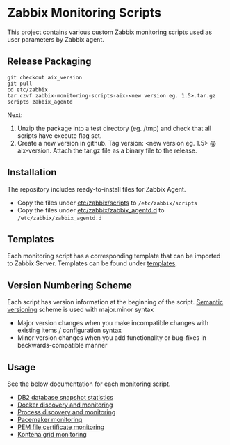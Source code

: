 # Zabbix Monitoring Scripts

This project contains various custom Zabbix monitoring scripts used as user parameters by Zabbix agent.

## Release Packaging

```
git checkout aix_version
git pull
cd etc/zabbix
tar czvf zabbix-monitoring-scripts-aix-<new version eg. 1.5>.tar.gz scripts zabbix_agentd
```

Next:
1. Unzip the package into a test directory (eg. /tmp) and check that all scripts have execute flag set.
2. Create a new version in github. Tag version: <new version eg. 1.5> @ aix-version. Attach the tar.gz file as a binary file to the release.

## Installation

The repository includes ready-to-install files for Zabbix Agent.

* Copy the files under [etc/zabbix/scripts](etc/zabbix/scripts) to `/etc/zabbix/scripts`
* Copy the files under [etc/zabbix/zabbix_agentd.d](etc/zabbix/zabbix_agentd.d) to `/etc/zabbix/zabbix_agentd.d`

## Templates

Each monitoring script has a corresponding template that can be imported to Zabbix Server. Templates can be found under [templates](templates).

## Version Numbering Scheme

Each script has version information at the beginning of the script.
[Semantic versioning](https://semver.org/) scheme is used with major.minor syntax

* Major version changes when you make incompatible changes with existing items / configuration syntax
* Minor version changes when you add functionality or bug-fixes in backwards-compatible manner

## Usage

See the below documentation for each monitoring script.

- [DB2 database snapshot statistics](documentation/db2stat.md)
- [Docker discovery and monitoring](documentation/docker.md)
- [Process discovery and monitoring](documentation/process.md)
- [Pacemaker monitoring](documentation/pacemaker.md)
- [PEM file certificate monitoring](documentation/certificates.md)
- [Kontena grid monitoring](documentation/kontena_grid.md)
